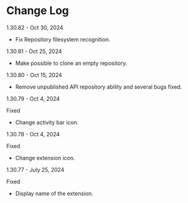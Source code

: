 # Change Log

1.30.82 - Oct 30, 2024

- Fix Repository filesystem recognition.

1.30.81 - Oct 25, 2024

- Make possible to clone an empty repository.

1.30.80 - Oct 15, 2024

- Remove unpublished API repository ability and several bugs fixed.

1.30.79 - Oct 4, 2024

Fixed
- Change activity bar icon.

1.30.78 - Oct 4, 2024

Fixed
- Change extension icon.

1.30.77 - July 25, 2024

Fixed
- Display name of the extension.

    